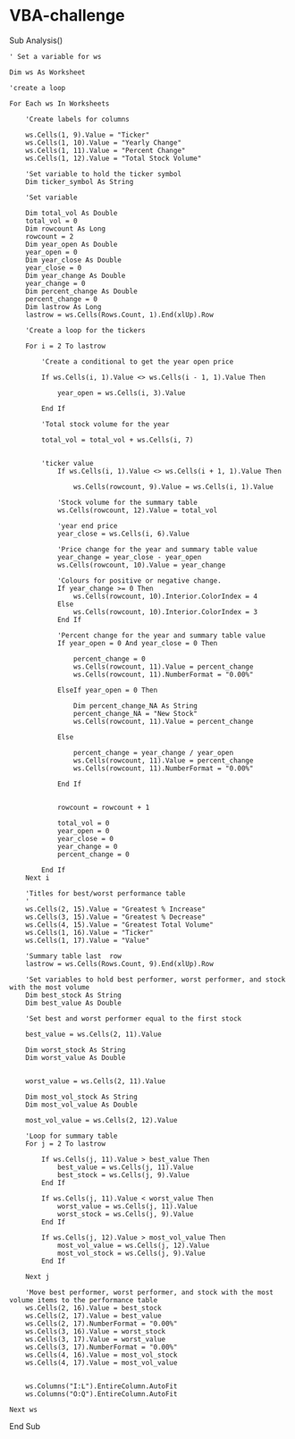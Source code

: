# VBA-challenge
Sub Analysis()

    ' Set a variable for ws
    
    Dim ws As Worksheet

    'create a loop
    
    For Each ws In Worksheets

        'Create labels for columns
        
        ws.Cells(1, 9).Value = "Ticker"
        ws.Cells(1, 10).Value = "Yearly Change"
        ws.Cells(1, 11).Value = "Percent Change"
        ws.Cells(1, 12).Value = "Total Stock Volume"

        'Set variable to hold the ticker symbol
        Dim ticker_symbol As String

        'Set variable
        
        Dim total_vol As Double
        total_vol = 0
        Dim rowcount As Long
        rowcount = 2
        Dim year_open As Double
        year_open = 0
        Dim year_close As Double
        year_close = 0
        Dim year_change As Double
        year_change = 0
        Dim percent_change As Double
        percent_change = 0
        Dim lastrow As Long
        lastrow = ws.Cells(Rows.Count, 1).End(xlUp).Row

        'Create a loop for the tickers
        
        For i = 2 To lastrow
            
            'Create a conditional to get the year open price
            
            If ws.Cells(i, 1).Value <> ws.Cells(i - 1, 1).Value Then

                year_open = ws.Cells(i, 3).Value

            End If

            'Total stock volume for the year
            
            total_vol = total_vol + ws.Cells(i, 7)
            
            
            'ticker value
                If ws.Cells(i, 1).Value <> ws.Cells(i + 1, 1).Value Then
                
                    ws.Cells(rowcount, 9).Value = ws.Cells(i, 1).Value

                'Stock volume for the summary table
                ws.Cells(rowcount, 12).Value = total_vol

                'year end price
                year_close = ws.Cells(i, 6).Value

                'Price change for the year and summary table value
                year_change = year_close - year_open
                ws.Cells(rowcount, 10).Value = year_change

                'Colours for positive or negative change.
                If year_change >= 0 Then
                    ws.Cells(rowcount, 10).Interior.ColorIndex = 4
                Else
                    ws.Cells(rowcount, 10).Interior.ColorIndex = 3
                End If

                'Percent change for the year and summary table value
                If year_open = 0 And year_close = 0 Then
                
                    percent_change = 0
                    ws.Cells(rowcount, 11).Value = percent_change
                    ws.Cells(rowcount, 11).NumberFormat = "0.00%"
                
                ElseIf year_open = 0 Then
                
                    Dim percent_change_NA As String
                    percent_change_NA = "New Stock"
                    ws.Cells(rowcount, 11).Value = percent_change
                
                Else
                    
                    percent_change = year_change / year_open
                    ws.Cells(rowcount, 11).Value = percent_change
                    ws.Cells(rowcount, 11).NumberFormat = "0.00%"
                
                End If

               
                rowcount = rowcount + 1
                
                total_vol = 0
                year_open = 0
                year_close = 0
                year_change = 0
                percent_change = 0
                
            End If
        Next i

        'Titles for best/worst performance table
        '
        ws.Cells(2, 15).Value = "Greatest % Increase"
        ws.Cells(3, 15).Value = "Greatest % Decrease"
        ws.Cells(4, 15).Value = "Greatest Total Volume"
        ws.Cells(1, 16).Value = "Ticker"
        ws.Cells(1, 17).Value = "Value"

        'Summary table last  row
        lastrow = ws.Cells(Rows.Count, 9).End(xlUp).Row

        'Set variables to hold best performer, worst performer, and stock with the most volume
        Dim best_stock As String
        Dim best_value As Double

        'Set best and worst performer equal to the first stock
        
        best_value = ws.Cells(2, 11).Value

        Dim worst_stock As String
        Dim worst_value As Double

     
        worst_value = ws.Cells(2, 11).Value

        Dim most_vol_stock As String
        Dim most_vol_value As Double

        most_vol_value = ws.Cells(2, 12).Value

        'Loop for summary table
        For j = 2 To lastrow

            If ws.Cells(j, 11).Value > best_value Then
                best_value = ws.Cells(j, 11).Value
                best_stock = ws.Cells(j, 9).Value
            End If

            If ws.Cells(j, 11).Value < worst_value Then
                worst_value = ws.Cells(j, 11).Value
                worst_stock = ws.Cells(j, 9).Value
            End If

            If ws.Cells(j, 12).Value > most_vol_value Then
                most_vol_value = ws.Cells(j, 12).Value
                most_vol_stock = ws.Cells(j, 9).Value
            End If

        Next j

        'Move best performer, worst performer, and stock with the most volume items to the performance table
        ws.Cells(2, 16).Value = best_stock
        ws.Cells(2, 17).Value = best_value
        ws.Cells(2, 17).NumberFormat = "0.00%"
        ws.Cells(3, 16).Value = worst_stock
        ws.Cells(3, 17).Value = worst_value
        ws.Cells(3, 17).NumberFormat = "0.00%"
        ws.Cells(4, 16).Value = most_vol_stock
        ws.Cells(4, 17).Value = most_vol_value

        
        ws.Columns("I:L").EntireColumn.AutoFit
        ws.Columns("O:Q").EntireColumn.AutoFit

    Next ws
    
End Sub
